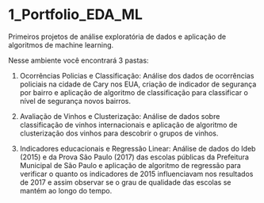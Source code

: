 # 1_Portfolio_EDA_ML
Primeiros projetos de análise exploratória de dados e aplicação de algoritmos de machine learning.

Nesse ambiente você encontrará 3 pastas:

1. Ocorrências Policias e Classificação:
  Análise dos dados de ocorrências policiais na cidade de Cary nos EUA, criação de indicador de segurança por bairro e aplicação de algoritmo de classificação para classificar
  o nível de segurança novos bairros.

2. Avaliação de Vinhos e Clusterização:
  Análise de dados sobre classificação de vinhos internacionais e aplicação de algoritmo de clusterização dos vinhos para descobrir o grupos de vinhos.
  
3. Indicadores educacionais e Regressão Linear:
  Análise de dados do Ideb (2015) e da Prova São Paulo (2017) das escolas públicas da Prefeitura Municipal de São Paulo e aplicação de algoritmo de regressão para verificar o quanto os
  indicadores de 2015 influenciavam nos resultados de 2017 e assim observar se o grau de qualidade das escolas se mantém ao longo do tempo.
